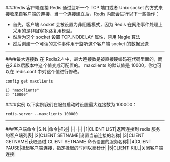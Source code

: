 ###Redis 客户端连接
Redis 通过监听一个 TCP 端口或者 Unix socket 的方式来接收来自客户端的连接，当一个连接建立后，Redis 内部会进行以下一些操作：

*  首先，客户端 socket 会被设置为非阻塞模式，因为 Redis 在网络事件处理上采用的是非阻塞多路复用模型。
*  然后为这个 socket 设置 TCP_NODELAY 属性，禁用 Nagle 算法
*  然后创建一个可读的文件事件用于监听这个客户端 socket 的数据发送
---

####最大连接数
在 Redis2.4 中，最大连接数是被直接硬编码在代码里面的，而在2.6以后版本中这个值变成可配置的。
maxclients 的默认值是 10000，你也可以在 redis.conf 中对这个值进行修改。
```redis
config get maxclients

1) "maxclients"
2) "10000"
```
####实例
以下实例我们在服务启动时设置最大连接数为 100000：

```redis
redis-server --maxclients 100000
```
---

###客户端命令
|S.N.|命令|描述|
|-|-|-|
|1|CLIENT LIST|返回连接到 redis 服务的客户端列表|
|2|CLIENT SETNAME|设置当前连接的名称|
|3|CLIENT GETNAME|获取通过 CLIENT SETNAME 命令设置的服务名称|
|4|CLIENT PAUSE|挂起客户端连接，指定挂起的时间以毫秒计|
|5|CLIENT KILL|关闭客户端连接|